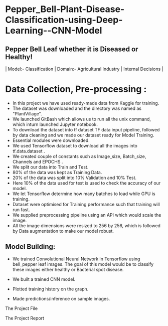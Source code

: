 # Pepper_Bell-Plant-Disease-Classification-using-Deep-Learning--CNN-Model
## Pepper Bell Leaf whether it is Diseased or Healthy!
| Model:- Classification | Domain:- Agricultural Industry | Internal Decisions |

# Data Collection, Pre-processing :
- In this project we have used ready-made data from Kaggle for training.
- The dataset was downloaded and the directory was named as "PlantVillage".
- We launched GitBash which allows us to run all the unix command, which inturn launched Jupyter notebook.
- To download the dataset into tf dataset TF data input pipeline, followed by data cleaning and we made our dataset ready for Model Training.
- Essential modules were downloaded.
- We used Tensorflow dataset to download all the images into tf.data.dataset .
- We created couple of constants such as Image_size, Batch_size, Channels and EPOCHS .
- We split our data into Train and Test.
- 80% of the data was kept as Training Data.
- 20% of the data was split into 10% Validation and 10% Test.
- Here 10% of the data used for test is used to check the accuracy of our model.
- We let Tensorflow determine how many batches to load while GPU is training.
- Dataset were optimised for Training performance such that training will run fast.
- We supplied preprocessing pipeline using an API which would scale the image.
- All the image dimensions were resized to 256 by 256, which is followed by Data augmentation to make our model robust.

## Model Building:
- We trained Convolutional Neural Network in Tensorflow using bell_pepper leaf images. The goal of this model would be to classify these images either healthy or Bacterial spot disease.

- We built a trained CNN model.

- Plotted training history on the graph.

- Made predictions/inference on sample images.

The Project File

The Project Report
